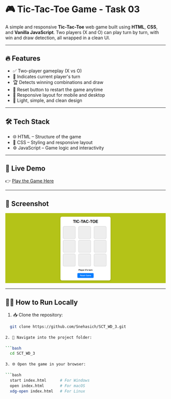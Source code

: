 # 🎮 Tic-Tac-Toe Game - Task 03

A simple and responsive **Tic-Tac-Toe** web game built using **HTML**, **CSS**, and **Vanilla JavaScript**. Two players (X and O) can play turn by turn, with win and draw detection, all wrapped in a clean UI.

---

## 🔥 Features

- ✅ Two-player gameplay (X vs O)
- 🎯 Indicates current player's turn
- 🏆 Detects winning combinations and draw
- 🔁 Reset button to restart the game anytime
- 📱 Responsive layout for mobile and desktop
- 🎨 Light, simple, and clean design

---

## 🛠️ Tech Stack

- 🌐 HTML – Structure of the game
- 🎨 CSS – Styling and responsive layout
- ⚙️ JavaScript – Game logic and interactivity

---

## 🚀 Live Demo

👉 [Play the Game Here](https://snehasich.github.io/SCT_WD_3/)

---

## 📸 Screenshot

![Tic-Tac-Toe Preview](./tic-tac-toe.png)  
<!-- Replace 'screenshot.png' with your actual image file in the repo -->

---

## 🧑‍💻 How to Run Locally

1. 📥 Clone the repository:
   
```bash
  git clone https://github.com/Snehasich/SCT_WD_3.git

2. 📂 Navigate into the project folder:

```bash
  cd SCT_WD_3

3. 🌐 Open the game in your browser:

```bash
  start index.html      # For Windows
  open index.html       # For macOS
  xdg-open index.html   # For Linux

